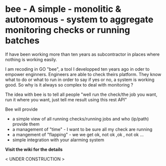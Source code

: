 # bee - A simple - monolitic & autonomous - system to aggregate monitoring checks or running batches
If have been working more than ten years as subcontractor in places where nothing is working easily.

I am recoding in GO "bee", a tool I developped ten years ago in oder to empower enginners.
Engineers are able to check theirs platform. They know what to do or what to run in order to say if yes or no, a system is working good.
So why is it always so complex to deal with monitoring ?

The idea with bee is to tell all people "well run the check/the job you want, run it where you want, just tell me result using this rest API"

Bee will provide 
* a simple view of all running checks/running jobs  and who (ip/path) provide them 
* a management of "time" - I want to be sure all my check are running
* a mangement of "flapping" - we we get ok, not ok ,ok , not ok ...
* simple integration with your alarming system

**Visit the wiki for the details**

< UNDER CONSTRUCTION >
